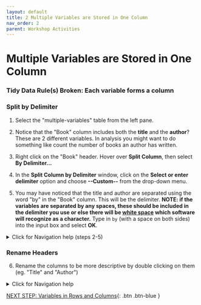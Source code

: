 ```yaml
---
layout: default
title: 2 Multiple Variables are Stored in One Column
nav_order: 2
parent: Workshop Activities
---
```


# Multiple Variables are Stored in One Column
### Tidy Data Rule(s) Broken: Each variable forms a column

### Split by Delimiter
1. Select the "multiple-variables" table from the left pane.

2. Notice that the "Book" column includes both the **title** and the **author**? These are 2 different variables. In analysis you might want to do something like count the number of books an author has written. 

3. Right click on the "Book" header. Hover over **Split Column**, then select **By Delimiter...**

4. In the **Split Column by Delimiter** window, click on the **Select or enter delimiter** option and choose **--Custom--** from the drop-down menu.

5. You may have noticed that the title and author are separated using the word "by" in the "Book" column. This will be the delimiter. **NOTE: if the variables are separated by any spaces, these should be included in the delimiter you use or else there will be [white space](https://en.wikipedia.org/wiki/Whitespace_character) which software will recognize as a character.** Type in ` by ` (with a space on both sides) into the input box and select **OK**.

<details>
<summary>Click for Navigation help (steps 2-5)</summary>
<img src="images\multiple-variables-split-on-by.gif"> 
</details>

### Rename Headers

6. Rename the columns to be more descriptive by double clicking on them (eg. "Title" and "Author")

<details>
<summary>Click for Navigation help</summary>
<img src="images\multiple-variables-renmae-headers.gif"> 
</details>

[NEXT STEP: Variables in Rows and Columns](3-rows-and-cols.md){: .btn .btn-blue }